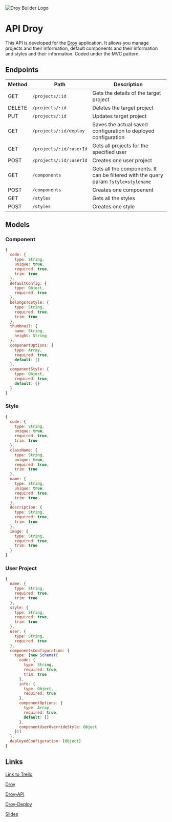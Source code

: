 ![Droy Builder Logo](https://firebasestorage.googleapis.com/v0/b/droy-dev.appspot.com/o/public%2Fdroy_logo.png?alt=media&token=c6f641e9-d3b3-46e7-9b1a-24377b8b35df)

# API Droy

This API is developed for the [Droy](https://github.com/marcmnc7/droy) application. It allows you manage projects and their information, default components and their information and styles and their information. Coded under the MVC pattern.

## Endpoints

| Method  | Path  | Description  |
|---|---|---|
| GET  | `/projects/:id`  | Gets the details of the target project  |
| DELETE  | `/projects/:id`  | Deletes the target project  |
| PUT  | `/projects/:id`  | Updates target project  |
| GET  | `/projects/:id/deploy`  | Saves the actual saved configuration to deployed configuration  |
| GET  | `/projects/:id/:userId`  | Gets all projects for the specified user  |
| POST  | `/projects/:id/:userId`  | Creates one user project  |
| GET  | `/components`  | Gets all the components. It can be filtered with the query param `?style=stylename` |
| POST  | `/components`  | Creates one compoenent  |
| GET  | `/styles`  | Gets all the styles  |
| POST  | `/styles`  | Creates one style  |

## Models

### Component

```javascript
{
  code: {
    type: String,
    unique: true,
    required: true,
    trim: true
  },
  defaultConfig: {
    type: Object,
    required: true
  },
  belongsToStyle: {
    type: String,
    required: true,
    trim: true
  },
  thumbnail: {
    name: String,
    height: String
  },
  componentOptions: {
    type: Array,
    required: true,
    default: []
  },
  componentStyle: {
    type: Object,
    required: true,
    default: {}
  }
}

```

### Style

```javascript
{
  code: {
    type: String,
    unique: true,
    required: true,
    trim: true
  },
  className: {
    type: String,
    unique: true,
    required: true,
    trim: true
  },
  name: {
    type: String,
    unique: true,
    required: true,
    trim: true
  },
  description: {
    type: String,
    required: true,
    trim: true
  },
  image: {
    type: String,
    required: true,
    trim: true
  }
}
```

### User Project

```javascript
{
  name: {
    type: String,
    required: true,
    trim: true
  },
  style: {
    type: String,
    required: true,
    trim: true
  },
  user: {
    type: String,
    required: true
  },
  componentsConfiguration: {
    type: [new Schema({
      code: {
        type: String,
        required: true,
        trim: true
      },
      info: {
        type: Object,
        required: true
      },
      componentOptions: {
        type: Array,
        required: true,
        default: []
      },
      componentUserOverrideStyle: Object
    })]
  },
  deployedConfiguration: [Object]
}
```

## Links

[Link to Trello](https://trello.com/b/Krfo4Qp5/droy)

[Droy](https://github.com/marcmnc7/droy)

[Droy-API](https://github.com/marcmnc7/droy-api)

[Droy-Deploy](https://github.com/marcmnc7/droy-deploy)

[Slides](https://docs.google.com/presentation/d/1uFGmgLAgxeSe85KBZDAyAb9DgJ9LqC1k4Wlm6_MQMug/edit#slide=id.p)
